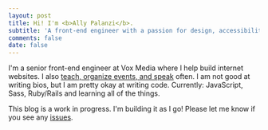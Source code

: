 ```yaml
---
layout: post
title: Hi! I'm <b>Ally Palanzi</b>.
subtitle: 'A front-end engineer with a passion for design, accessibility, and making the world a little brighter.'
comments: false
date: false
---
```


I'm a senior front-end engineer at Vox Media where I help build internet websites. I also [teach, organize events, and speak](/events) often. I am not good at writing bios, but I am pretty okay at writing code. Currently: JavaScript, Sass, Ruby/Rails and learning all of the things.

This blog is a work in progress. I'm building it as I go! Please let me know if you see any [issues](http://www.github.com/allypalanzi/allypalanzi.github.io/issues).

